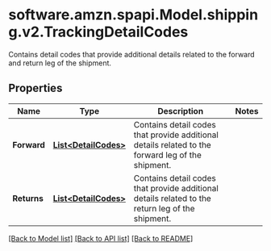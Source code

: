 # software.amzn.spapi.Model.shipping.v2.TrackingDetailCodes
Contains detail codes that provide additional details related to the forward and return leg of the shipment.

## Properties

Name | Type | Description | Notes
------------ | ------------- | ------------- | -------------
**Forward** | [**List&lt;DetailCodes&gt;**](DetailCodes.md) | Contains detail codes that provide additional details related to the forward leg of the shipment. | 
**Returns** | [**List&lt;DetailCodes&gt;**](DetailCodes.md) | Contains detail codes that provide additional details related to the return leg of the shipment. | 

[[Back to Model list]](../README.md#documentation-for-models) [[Back to API list]](../README.md#documentation-for-api-endpoints) [[Back to README]](../README.md)

